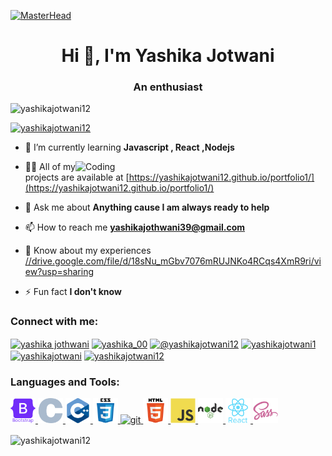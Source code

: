 [![MasterHead](https://www.canva.com/design/DAEVFYDYEWQ/BexLDhNyal_8fLfTv3Sgug/view?utm_content=DAEVFYDYEWQ&utm_campaign=designshare&utm_medium=link&utm_source=publishsharelink​)](https://yashikajotwani12.github.io​)


<h1 align="center">Hi 👋, I'm Yashika Jotwani</h1>
<h3 align="center">An enthusiast</h3>


<p align="left"> <img src="https://komarev.com/ghpvc/?username=yashikajotwani12&label=Profile%20views&color=0e75b6&style=flat" alt="yashikajotwani12" /> </p>


<p align="left"> <a href="https://github.com/ryo-ma/github-profile-trophy"><img src="https://github-profile-trophy.vercel.app/?username=yashikajotwani12" alt="yashikajotwani12" /></a> </p>

- 🌱 I’m currently learning **Javascript , React ,Nodejs**
<img align="right" alt="Coding" width="400" src="https://cdn.dribbble.com/users/2646423/screenshots/5507196/computer.gif">


- 👨‍💻 All of my projects are available at [https://yashikajotwani12.github.io/portfolio1/](https://yashikajotwani12.github.io/portfolio1/)

- 💬 Ask me about **Anything cause I am always ready to help**

- 📫 How to reach me **yashikajothwani39@gmail.com**

- 📄 Know about my experiences [//drive.google.com/file/d/18sNu_mGbv7076mRUJNKo4RCqs4XmR9ri/view?usp=sharing](//drive.google.com/file/d/18sNu_mGbv7076mRUJNKo4RCqs4XmR9ri/view?usp=sharing)

- ⚡ Fun fact **I don't know**

<h3 align="left">Connect with me:</h3>
<p align="left">
<a href="https://linkedin.com/in/yashika jothwani" target="blank"><img align="center" src="https://cdn.jsdelivr.net/npm/simple-icons@3.0.1/icons/linkedin.svg" alt="yashika jothwani" height="30" width="40" /></a>
<a href="https://www.codechef.com/users/yashika_00" target="blank"><img align="center" src="https://cdn.jsdelivr.net/npm/simple-icons@3.1.0/icons/codechef.svg" alt="yashika_00" height="30" width="40" /></a>
<a href="https://www.hackerrank.com/@yashikajotwani12" target="blank"><img align="center" src="https://cdn.jsdelivr.net/npm/simple-icons@3.0.1/icons/hackerrank.svg" alt="@yashikajotwani12" height="30" width="40" /></a>
<a href="https://codeforces.com/profile/yashikajotwani1" target="blank"><img align="center" src="https://cdn.jsdelivr.net/npm/simple-icons@3.0.1/icons/codeforces.svg" alt="yashikajotwani1" height="30" width="40" /></a>
<a href="https://www.leetcode.com/yashikajotwani" target="blank"><img align="center" src="https://cdn.jsdelivr.net/npm/simple-icons@3.0.1/icons/leetcode.svg" alt="yashikajotwani" height="30" width="40" /></a>
<a href="https://auth.geeksforgeeks.org/user/yashikajotwani12" target="blank"><img align="center" src="https://cdn.jsdelivr.net/npm/simple-icons@3.0.1/icons/geeksforgeeks.svg" alt="yashikajotwani12" height="30" width="40" /></a>
</p>

<h3 align="left">Languages and Tools:</h3>
<p align="left"> <a href="https://getbootstrap.com" target="_blank"> <img src="https://raw.githubusercontent.com/devicons/devicon/master/icons/bootstrap/bootstrap-plain-wordmark.svg" alt="bootstrap" width="40" height="40"/> </a> <a href="https://www.cprogramming.com/" target="_blank"> <img src="https://raw.githubusercontent.com/devicons/devicon/master/icons/c/c-original.svg" alt="c" width="40" height="40"/> </a> <a href="https://www.w3schools.com/cpp/" target="_blank"> <img src="https://raw.githubusercontent.com/devicons/devicon/master/icons/cplusplus/cplusplus-original.svg" alt="cplusplus" width="40" height="40"/> </a> <a href="https://www.w3schools.com/css/" target="_blank"> <img src="https://raw.githubusercontent.com/devicons/devicon/master/icons/css3/css3-original-wordmark.svg" alt="css3" width="40" height="40"/> </a> <a href="https://git-scm.com/" target="_blank"> <img src="https://www.vectorlogo.zone/logos/git-scm/git-scm-icon.svg" alt="git" width="40" height="40"/> </a> <a href="https://www.w3.org/html/" target="_blank"> <img src="https://raw.githubusercontent.com/devicons/devicon/master/icons/html5/html5-original-wordmark.svg" alt="html5" width="40" height="40"/> </a> <a href="https://developer.mozilla.org/en-US/docs/Web/JavaScript" target="_blank"> <img src="https://raw.githubusercontent.com/devicons/devicon/master/icons/javascript/javascript-original.svg" alt="javascript" width="40" height="40"/> </a> <a href="https://nodejs.org" target="_blank"> <img src="https://raw.githubusercontent.com/devicons/devicon/master/icons/nodejs/nodejs-original-wordmark.svg" alt="nodejs" width="40" height="40"/> </a> <a href="https://reactjs.org/" target="_blank"> <img src="https://raw.githubusercontent.com/devicons/devicon/master/icons/react/react-original-wordmark.svg" alt="react" width="40" height="40"/> </a> <a href="https://sass-lang.com" target="_blank"> <img src="https://raw.githubusercontent.com/devicons/devicon/master/icons/sass/sass-original.svg" alt="sass" width="40" height="40"/> </a> </p>

<p><img align="center" src="https://github-readme-stats.vercel.app/api/top-langs?username=yashikajotwani12&show_icons=true&locale=en&layout=compact" alt="yashikajotwani12" /></p>
